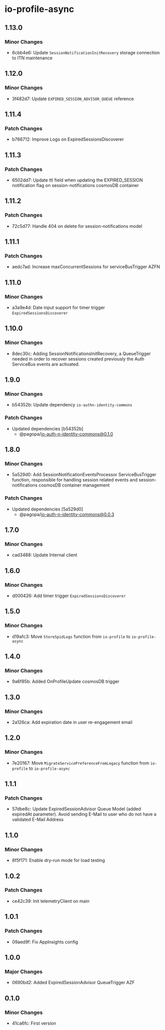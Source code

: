 # io-profile-async

## 1.13.0

### Minor Changes

- 6cbb4e6: Update `SessionNotificationInitRecovery` storage connection to ITN maintenance

## 1.12.0

### Minor Changes

- 3f482d7: Update `EXPIRED_SESSION_ADVISOR_QUEUE` reference

## 1.11.4

### Patch Changes

- b766712: Improve Logs on ExpiredSessionsDiscoverer

## 1.11.3

### Patch Changes

- 6502dd7: Update ttl field when updating the EXPIRED_SESSION notification flag on session-notifications cosmosDB container

## 1.11.2

### Patch Changes

- 72c5d77: Handle 404 on delete for session-notifications model

## 1.11.1

### Patch Changes

- aedc7ad: Increase maxConcurrentSessions for serviceBusTrigger AZFN

## 1.11.0

### Minor Changes

- a3a9e4d: Date input support for timer trigger `ExpiredSessionsDiscoverer`

## 1.10.0

### Minor Changes

- 8dec30c: Adding SessionNotificationsInitRecovery, a QueueTrigger needed in order to recover sessions created previously the Auth ServiceBus events are activated.

## 1.9.0

### Minor Changes

- b54352b: Update dependency `io-authn-identity-commons`

### Patch Changes

- Updated dependencies [b54352b]
  - @pagopa/io-auth-n-identity-commons@0.1.0

## 1.8.0

### Minor Changes

- 5a529d0: Add SessionNotificationEventsProcessor ServiceBusTrigger function, responsible for handling session related events and session-notifications cosmosDB container management

### Patch Changes

- Updated dependencies [5a529d0]
  - @pagopa/io-auth-n-identity-commons@0.0.3

## 1.7.0

### Minor Changes

- cad3488: Update Internal client

## 1.6.0

### Minor Changes

- d000426: Add timer trigger `ExpiredSessionsDiscoverer`

## 1.5.0

### Minor Changes

- d19afc3: Move `StoreSpidLogs` function from `io-profile` to `io-profile-async`

## 1.4.0

### Minor Changes

- 9a6f85b: Added OnProfileUpdate cosmosDB trigger

## 1.3.0

### Minor Changes

- 2a126ca: Add expiration date in user re-engagement email

## 1.2.0

### Minor Changes

- 7e20167: Move `MigrateServicePreferenceFromLegacy` function from `io-profile` to `io-profile-async`

## 1.1.1

### Patch Changes

- 57dbe8c: Update ExpiredSessionAdvisor Queue Model (added expiredAt parameter).
  Avoid sending E-Mail to user who do not have a validated E-Mail Address

## 1.1.0

### Minor Changes

- 8f5f171: Enable dry-run mode for load testing

## 1.0.2

### Patch Changes

- ce42c39: Init telemetryClient on main

## 1.0.1

### Patch Changes

- 09aed9f: Fix AppInsights config

## 1.0.0

### Major Changes

- 0690bd2: Added ExpiredSessionAdvisor QueueTrigger AZF

## 0.1.0

### Minor Changes

- 41ca6fc: First version
